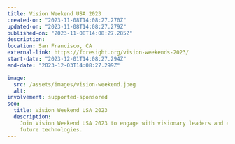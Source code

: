 ```yaml
---
title: Vision Weekend USA 2023
created-on: "2023-11-08T14:08:27.270Z"
updated-on: "2023-11-08T14:08:27.279Z"
published-on: "2023-11-08T14:08:27.285Z"
description:
location: San Francisco, CA
external-link: https://foresight.org/vision-weekends-2023/
start-date: "2023-12-01T14:08:27.294Z"
end-date: "2023-12-03T14:08:27.299Z"

image:
  src: /assets/images/vision-weekend.jpeg
  alt:
involvement: supported-sponsored
seo:
  title: Vision Weekend USA 2023
  description:
    Join Vision Weekend USA 2023 to engage with visionary leaders and explore
    future technologies.
---
```

